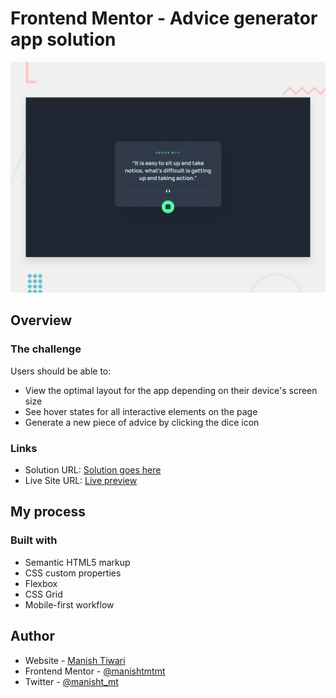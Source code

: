 # Frontend Mentor - Advice generator app solution

![Design preview for the Advice generator app coding challenge](./design/desktop-preview.jpg)

## Overview

### The challenge

Users should be able to:

- View the optimal layout for the app depending on their device's screen size
- See hover states for all interactive elements on the page
- Generate a new piece of advice by clicking the dice icon

### Links

- Solution URL: [Solution goes here](https://github.com/manishtmtmt/advice-generator-app)
- Live Site URL: [Live preview](https://manishtmtmt.github.io/advice-generator-app/)

## My process

### Built with

- Semantic HTML5 markup
- CSS custom properties
- Flexbox
- CSS Grid
- Mobile-first workflow

## Author

- Website - [Manish Tiwari](https://linkedin.com/in/wdmanisht)
- Frontend Mentor - [@manishtmtmt](https://www.frontendmentor.io/profile/manishtmtmt)
- Twitter - [@manisht_mt](https://www.twitter.com/manisht_mt)

